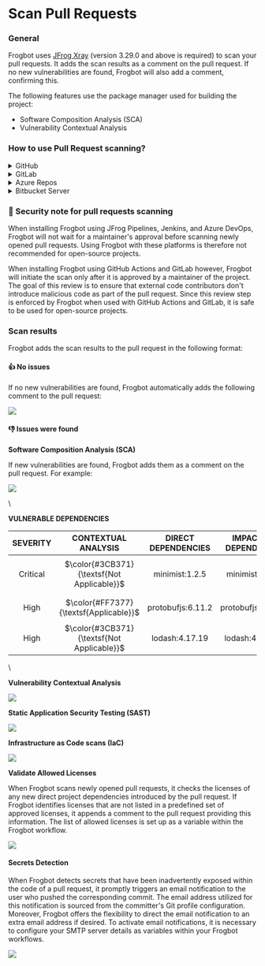 # Scan Pull Requests

### General

Frogbot uses [JFrog Xray](https://jfrog.com/xray/) (version 3.29.0 and above is required) to scan your pull requests. It adds the scan results as a comment on the pull request. If no new vulnerabilities are found, Frogbot will also add a comment, confirming this.

The following features use the package manager used for building the project:

* Software Composition Analysis (SCA)
* Vulnerability Contextual Analysis

### How to use Pull Request scanning?

<details>

<summary>GitHub</summary>

After you create a new pull request, the maintainer of the Git repository can trigger Frogbot to scan the pull request from the pull request UI.

_**NOTE:**_ The scan output will include only new vulnerabilities added by the pull request. Vulnerabilities that aren't new, and existed in the code before the pull request was created, will not be included in the report. In order to include all of the vulnerabilities in the report, including older ones that weren't added by this PR, use the includeAllVulnerabilities parameter in the frogbot-config.yml file.

The Frogbot GitHub scan workflow is:

1. The developer opens a pull request.
2. The Frogbot workflow automatically gets triggered and a [GitHub environment](https://docs.github.com/en/actions/deployment/targeting-different-environments/using-environments-for-deployment#creating-an-environment) named `frogbot` becomes pending for the maintainer's approval. ![](https://raw.githubusercontent.com/jfrog/frogbot/master/images/github-pending-deployment.png)
3. The maintainer of the repository reviews the pull request and approves the scan: [![](images/github-deployment.gif)](scan-pull-requests.md#running-frogbot-on-github)
4. Frogbot can be triggered again following new commits, by repeating steps 2 and 3.

</details>

<details>

<summary>GitLab</summary>

After you create a new merge request, the maintainer of the Git repository can trigger Frogbot to scan the merge request from the merge request UI.

_**NOTE:**_ The scan output will include only new vulnerabilities added by the merge request. Vulnerabilities that aren't new, and existed in the code before the merge request was created, will not be included in the report. In order to include all of the vulnerabilities in the report, including older ones that weren't added by this merge request, use the includeAllVulnerabilities parameter in the frogbot-config.yml file.

The Frogbot GitLab flow is as follows:

1. The developer opens a merge request.
2. The maintainer of the repository reviews the merge request and approves the scan by triggering the manual _frogbot-scan_ job.
3. Frogbot is then triggered by the job, it scans the merge request and adds a comment with the scan results.
4. Frogbot can be triggered again following new commits, by triggering the _frogbot-scan_ job again. ![](https://raw.githubusercontent.com/jfrog/frogbot/master/images/gitlab-run-button.png)

</details>

<details>

<summary>Azure Repos</summary>

After you create a new pull request, Frogbot will automatically scan it.

_**NOTE:**_ The scan output will include only new vulnerabilities added by the pull request. Vulnerabilities that aren't new, and existed in the code before the pull request was created, will not be included in the report. In order to include all the vulnerabilities in the report, including older ones that weren't added by this PR, use the includeAllVulnerabilities parameter in the frogbot-config.yml file.

The Frogbot Azure Repos scan workflow is:

1. The developer opens a pull request.
2. Frogbot scans the pull request and adds a comment with the scan results.
3. Frogbot can be triggered again following new commits, by adding a comment with the `rescan` text.

</details>

<details>

<summary>Bitbucket Server</summary>

After you create a new pull request, Frogbot will automatically scan it.

_**NOTE:**_ The scan output will include only new vulnerabilities added by the pull request. Vulnerabilities that aren't new, and existed in the code before the pull request was created, will not be included in the report. In order to include all of the vulnerabilities in the report, including older ones that weren't added by this PR, use the includeAllVulnerabilities parameter in the frogbot-config.yml file.

The Frogbot scan on Bitbucket Server workflow:

1. The developer opens a pull request.
2. Frogbot scans the pull request and adds a comment with the scan results.
3. Frogbot can be triggered again following new commits, by adding a comment with the `rescan` text.

</details>

### 👮 Security note for pull requests scanning

When installing Frogbot using JFrog Pipelines, Jenkins, and Azure DevOps, Frogbot will not wait for a maintainer's approval before scanning newly opened pull requests. Using Frogbot with these platforms is therefore not recommended for open-source projects.

When installing Frogbot using GitHub Actions and GitLab however, Frogbot will initiate the scan only after it is approved by a maintainer of the project. The goal of this review is to ensure that external code contributors don't introduce malicious code as part of the pull request. Since this review step is enforced by Frogbot when used with GitHub Actions and GitLab, it is safe to be used for open-source projects.

### Scan results

Frogbot adds the scan results to the pull request in the following format:

#### 👍 No issues

If no new vulnerabilities are found, Frogbot automatically adds the following comment to the pull request:

[![](https://raw.githubusercontent.com/jfrog/frogbot/master/resources/v2/noVulnerabilityBannerPR.png)](scan-pull-requests.md#-no-issues)

#### 👎 Issues were found

**Software Composition Analysis (SCA)**

If new vulnerabilities are found, Frogbot adds them as a comment on the pull request. For example:

[![](https://raw.githubusercontent.com/jfrog/frogbot/master/resources/v2/vulnerabilitiesBannerPR.png)](scan-pull-requests.md#-issues)

\


**VULNERABLE DEPENDENCIES**

|                                                               SEVERITY                                                              |             CONTEXTUAL ANALYSIS             | DIRECT DEPENDENCIES | IMPACTED DEPENDENCY |       FIXED VERSIONS      |
| :---------------------------------------------------------------------------------------------------------------------------------: | :-----------------------------------------: | :-----------------: | :-----------------: | :-----------------------: |
| <p><img src="https://raw.githubusercontent.com/jfrog/frogbot/master/resources/v2/notApplicableCritical.png" alt=""><br>Critical</p> | $\color{#3CB371}{\textsf{Not Applicable}}$ |    minimist:1.2.5   |    minimist:1.2.5   | <p>[0.2.4]<br>[1.2.6]</p> |
|   <p><img src="https://raw.githubusercontent.com/jfrog/frogbot/master/resources/v2/applicableHighSeverity.png" alt=""><br>High</p>  |   $\color{#FF7377}{\textsf{Applicable}}$   |  protobufjs:6.11.2  |  protobufjs:6.11.2  |         \[6.11.3]         |
|     <p><img src="https://raw.githubusercontent.com/jfrog/frogbot/master/resources/v2/notApplicableHigh.png" alt=""><br>High</p>     | $\color{#3CB371}{\textsf{Not Applicable}}$ |    lodash:4.17.19   |    lodash:4.17.19   |         \[4.17.21]        |

\


**Vulnerability Contextual Analysis**

![](https://raw.githubusercontent.com/jfrog/frogbot/master/images/pr-vuln-contextual-analysis.png)

**Static Application Security Testing (SAST)**

![](https://raw.githubusercontent.com/jfrog/frogbot/master/images/pr-sast.png)

**Infrastructure as Code scans (IaC)**

![](https://raw.githubusercontent.com/jfrog/frogbot/master/images/pr-iac.png)

**Validate Allowed Licenses**

When Frogbot scans newly opened pull requests, it checks the licenses of any new direct project dependencies introduced by the pull request. If Frogbot identifies licenses that are not listed in a predefined set of approved licenses, it appends a comment to the pull request providing this information. The list of allowed licenses is set up as a variable within the Frogbot workflow.

![](https://raw.githubusercontent.com/jfrog/frogbot/master/images/violated-licenses.png)

#### Secrets Detection

When Frogbot detects secrets that have been inadvertently exposed within the code of a pull request, it promptly triggers an email notification to the user who pushed the corresponding commit. The email address utilized for this notification is sourced from the committer's Git profile configuration. Moreover, Frogbot offers the flexibility to direct the email notification to an extra email address if desired. To activate email notifications, it is necessary to configure your SMTP server details as variables within your Frogbot workflows.

![](https://raw.githubusercontent.com/jfrog/frogbot/master/images/secrets-email.png)
